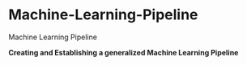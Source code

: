 # Machine-Learning-Pipeline
Machine Learning Pipeline

<B> Creating and Establishing a generalized Machine Learning Pipeline </B>

